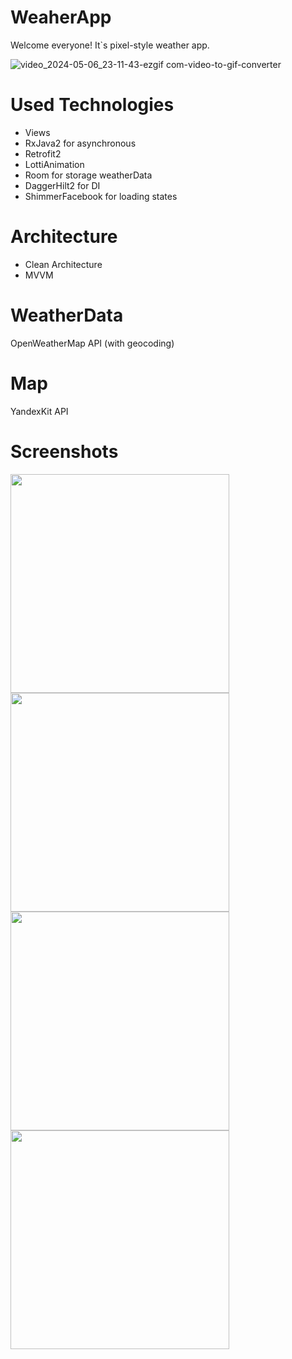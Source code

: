 # WeaherApp  
Welcome everyone!
It`s pixel-style weather app.  
  
![video_2024-05-06_23-11-43-ezgif com-video-to-gif-converter](https://github.com/ArkhamDm/WeatherApp/assets/114360233/8d4aea11-d751-40dc-a0b6-64569fbaaa7e)  

# Used Technologies
- Views
- RxJava2 for asynchronous
- Retrofit2
- LottiAnimation
- Room for storage weatherData
- DaggerHilt2 for DI
- ShimmerFacebook for loading states

# Architecture
- Clean Architecture
- MVVM
  
# WeatherData
OpenWeatherMap API (with geocoding)
  
# Map
YandexKit API
  
# Screenshots
<p>
  <img src="https://github.com/ArkhamDm/WeatherApp/assets/114360233/4b1ce792-64a9-42b4-81de-a983220f4c14" width=350>
  <img src="https://github.com/ArkhamDm/WeatherApp/assets/114360233/6ca6dcdc-9ea2-4c63-b779-a1d5bb6699ca" width=350>
  <img src="https://github.com/ArkhamDm/WeatherApp/assets/114360233/75b72696-4623-494d-a999-f12759b35b2a" width=350>
  <img src="https://github.com/ArkhamDm/WeatherApp/assets/114360233/651aa448-b88e-429d-b908-ce374b2c1f87" width=350>
</p>
